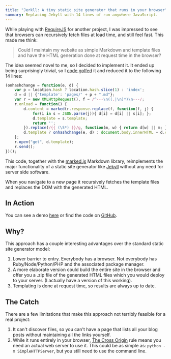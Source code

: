 ```yaml
---
title: "Jerkll: A tiny static site generator that runs in your browser"
summary: Replacing Jekyll with 14 lines of run-anywhere JavaScript.
---
```


While playing with [RequireJS](http://requirejs.org) for another project,
I was impressed to see that browsers can recursively fetch files at load time,
and still feel fast. This made me think:

> Could I maintain my website as simple Markdown and template files and have
> the HTML generation done at request time in the browser?

The idea seemed novel to me, so I decided to implement it. It ended up being
surprisingly trivial, so  I [code
golfed](https://en.wikipedia.org/wiki/Code_golf) it and reduced it to the
following 14 lines:

```javascript
(onhashchange = function(e, d) {
    var p = location.hash ? location.hash.slice(1) : 'index';
    d = d || {'template': 'pages/' + p + ".md"};
    var r = new XMLHttpRequest(), f = /^---\n((.|\n)*)\n---/;
    r.onload = function() {
        d.content = marked(r.response.replace(f, function(f, j) {
            for(i in s = JSON.parse(j)){ d[i] = d[i] || s[i]; };
            d.template = s.template;
            return '';
        }).replace(/{{ (\S*) }}/g, function(m, w) { return d[w] || m; }));
        d.template ? onhashchange(e, d) : document.body.innerHTML = d.content;
    };
    r.open("get", d.template);
    r.send();
})();
```

This code, together with the [marked.js](https://github.com/chjj/marked)
Markdown library, reimplements the major functionality of a static site
generator like [Jekyll](http://jekyllrb.com/) without any need for server side
software.

When you navigate to a new page it recursively fetches the template files and
replaces the DOM with the generated HTML.

## In Action

You can see a demo [here](/projects/jerkll/) or find
the code on [GitHub](https://github.com/captbaritone/jerkll).

## Why?

This approach has a couple interesting advantages over the standard static site
generator model:

1. Lower barrier to entry. Everybody has a browser. Not everybody has
   Ruby/Node/Python/PHP and the associated package manager.
2. A more elaborate version could build the entire site in the browser and
   offer you a .zip file of the generated HTML files which you would deploy to
   your server. (I actually have a version of this working).
3. Templating is done at request time, so results are always up to date.

## The Catch

There are a few limitations that make this approach not terribly feasible for
a real project:

1. It can't discover files, so you can't have a page that lists all your blog
   posts without maintaining all the links yourself.
2. While it runs entirely in your browser, [The Cross
   Origin](https://developer.mozilla.org/en-US/docs/Web/HTTP/Access_control_CORS)
   rule means you need an actual web server to use it. This could be as simple
   as: `python -m SimpleHTTPServer`, but you still need to use the command
   line.
